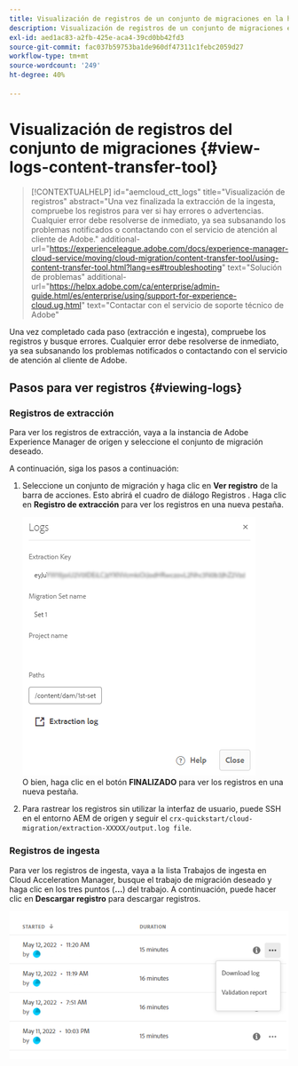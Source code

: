 ```yaml
---
title: Visualización de registros de un conjunto de migraciones en la herramienta de transferencia de contenido
description: Visualización de registros de un conjunto de migraciones en la herramienta de transferencia de contenido
exl-id: aed1ac83-a2fb-425e-aca4-39cd0bb42fd3
source-git-commit: fac037b59753ba1de960df47311c1febc2059d27
workflow-type: tm+mt
source-wordcount: '249'
ht-degree: 40%

---
```


# Visualización de registros del conjunto de migraciones {#view-logs-content-transfer-tool}


>[!CONTEXTUALHELP]
>id="aemcloud_ctt_logs"
>title="Visualización de registros"
>abstract="Una vez finalizada la extracción de la ingesta, compruebe los registros para ver si hay errores o advertencias. Cualquier error debe resolverse de inmediato, ya sea subsanando los problemas notificados o contactando con el servicio de atención al cliente de Adobe."
>additional-url="https://experienceleague.adobe.com/docs/experience-manager-cloud-service/moving/cloud-migration/content-transfer-tool/using-content-transfer-tool.html?lang=es#troubleshooting" text="Solución de problemas"
>additional-url="https://helpx.adobe.com/ca/enterprise/admin-guide.html/es/enterprise/using/support-for-experience-cloud.ug.html" text="Contactar con el servicio de soporte técnico de Adobe"

Una vez completado cada paso (extracción e ingesta), compruebe los registros y busque errores.  Cualquier error debe resolverse de inmediato, ya sea subsanando los problemas notificados o contactando con el servicio de atención al cliente de Adobe.

## Pasos para ver registros {#viewing-logs}

### Registros de extracción

Para ver los registros de extracción, vaya a la instancia de Adobe Experience Manager de origen y seleccione el conjunto de migración deseado.

A continuación, siga los pasos a continuación:

1. Seleccione un conjunto de migración y haga clic en **Ver registro** de la barra de acciones. Esto abrirá el cuadro de diálogo Registros . Haga clic en **Registro de extracción** para ver los registros en una nueva pestaña.

   ![imagen](/help/journey-migration/content-transfer-tool/assets-ctt/cttcam25.png) \
   O bien, haga clic en el botón **FINALIZADO** para ver los registros en una nueva pestaña.

1. Para rastrear los registros sin utilizar la interfaz de usuario, puede SSH en el entorno AEM de origen y seguir el `crx-quickstart/cloud-migration/extraction-XXXXX/output.log file`.

### Registros de ingesta

Para ver los registros de ingesta, vaya a la lista Trabajos de ingesta en Cloud Acceleration Manager, busque el trabajo de migración deseado y haga clic en los tres puntos (**...**) del trabajo. A continuación, puede hacer clic en **Descargar registro** para descargar registros.

![imagen](/help/journey-migration/content-transfer-tool/assets-ctt/cttcam28.png)
